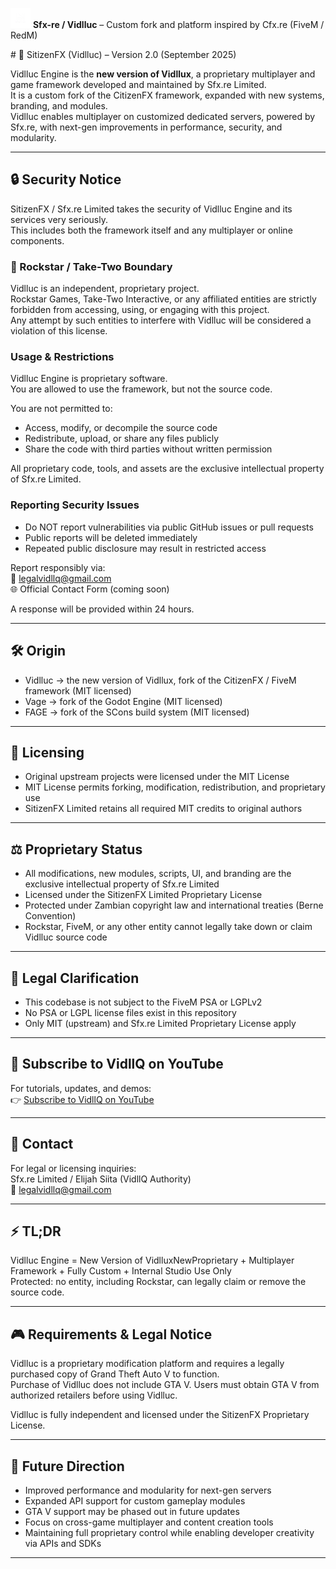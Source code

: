 <p align="left">
  <img src="https://github.com/Sfx-re/Vidlluc/blob/f5632d5ab205767bed1dfb050ae7a5a6bac142b9/logo.png" width="32" height="32">
  <strong>Sfx-re / Vidlluc</strong> – Custom fork and platform inspired by Cfx.re (FiveM / RedM)
</p> # 🚀 SitizenFX (Vidlluc) – Version 2.0 (September 2025)

Vidlluc Engine is the **new version of Vidllux**, a proprietary multiplayer and game framework developed and maintained by Sfx.re Limited.  
It is a custom fork of the CitizenFX framework, expanded with new systems, branding, and modules.  
Vidlluc enables multiplayer on customized dedicated servers, powered by Sfx.re, with next-gen improvements in performance, security, and modularity.

---

## 🔒 Security Notice

SitizenFX / Sfx.re Limited takes the security of Vidlluc Engine and its services very seriously.  
This includes both the framework itself and any multiplayer or online components.

### 🚫 Rockstar / Take-Two Boundary
Vidlluc is an independent, proprietary project.  
Rockstar Games, Take-Two Interactive, or any affiliated entities are strictly forbidden from accessing, using, or engaging with this project.  
Any attempt by such entities to interfere with Vidlluc will be considered a violation of this license.

### Usage & Restrictions
Vidlluc Engine is proprietary software.  
You are allowed to use the framework, but not the source code.

You are not permitted to:  
- Access, modify, or decompile the source code  
- Redistribute, upload, or share any files publicly  
- Share the code with third parties without written permission  

All proprietary code, tools, and assets are the exclusive intellectual property of Sfx.re Limited.

### Reporting Security Issues
- Do NOT report vulnerabilities via public GitHub issues or pull requests  
- Public reports will be deleted immediately  
- Repeated public disclosure may result in restricted access  

Report responsibly via:  
📧 legalvidllq@gmail.com  
🌐 Official Contact Form (coming soon)  

A response will be provided within 24 hours.

---

## 🛠 Origin

- Vidlluc → the new version of Vidllux, fork of the CitizenFX / FiveM framework (MIT licensed)  
- Vage → fork of the Godot Engine (MIT licensed)  
- FAGE → fork of the SCons build system (MIT licensed)  

---

## 📜 Licensing

- Original upstream projects were licensed under the MIT License  
- MIT License permits forking, modification, redistribution, and proprietary use  
- SitizenFX Limited retains all required MIT credits to original authors  

---

## ⚖️ Proprietary Status

- All modifications, new modules, scripts, UI, and branding are the exclusive intellectual property of Sfx.re Limited  
- Licensed under the SitizenFX Limited Proprietary License  
- Protected under Zambian copyright law and international treaties (Berne Convention)  
- Rockstar, FiveM, or any other entity cannot legally take down or claim Vidlluc source code  

---

## 📌 Legal Clarification

- This codebase is not subject to the FiveM PSA or LGPLv2  
- No PSA or LGPL license files exist in this repository  
- Only MIT (upstream) and Sfx.re Limited Proprietary License apply  

---

## 🎥 Subscribe to VidllQ on YouTube

For tutorials, updates, and demos:  
👉 [Subscribe to VidllQ on YouTube](https://www.youtube.com/@Mrsiita)

---

## 📧 Contact

For legal or licensing inquiries:  
Sfx.re Limited / Elijah Siita (VidllQ Authority)  
📧 legalvidllq@gmail.com  

---

## ⚡ TL;DR

Vidlluc Engine = New Version of VidlluxNewProprietary + Multiplayer Framework + Fully Custom + Internal Studio Use Only  
Protected: no entity, including Rockstar, can legally claim or remove the source code.

---

## 🎮 Requirements & Legal Notice

Vidlluc is a proprietary modification platform and requires a legally purchased copy of Grand Theft Auto V to function.  
Purchase of Vidlluc does not include GTA V. Users must obtain GTA V from authorized retailers before using Vidlluc.  

Vidlluc is fully independent and licensed under the SitizenFX Proprietary License.

---

## 🔮 Future Direction

- Improved performance and modularity for next-gen servers  
- Expanded API support for custom gameplay modules  
- GTA V support may be phased out in future updates  
- Focus on cross-game multiplayer and content creation tools  
- Maintaining full proprietary control while enabling developer creativity via APIs and SDKs
----
